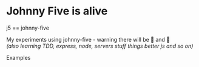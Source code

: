 Johnny Five is alive  
====================

j5 == johnny-five  

My experiments using johnny-five - warning there will be 🐛 and 🐉  
_(also learning TDD, express, node, servers stuff things better js and so on)_


Examples  


